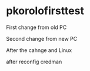# pkorolofirsttest

First change from old PC

Second change from new PC

After the cahnge and Linux


after reconfig credman